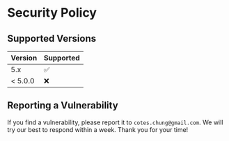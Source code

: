 # Security Policy

## Supported Versions

| Version | Supported          |
|---------| ------------------ |
| 5.x     | :white_check_mark: |
| < 5.0.0 | :x:                |

## Reporting a Vulnerability

If you find a vulnerability, please report it to `cotes.chung@gmail.com`. We will try our best to respond within a week. Thank you for your time!
